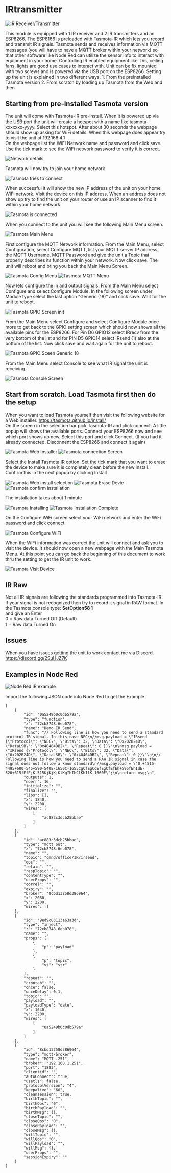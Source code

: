 # IRtransmitter
![IR Receiver/Transmitter](https://github.com/Roukie686868/IRtransmitter/blob/main/Photos/IR-2%20(Small).jpg)

This module is equipped with 1 IR receiver and 2 IR transmitters and an ESP8266. The ESP8166 is preloaded with Tasmota-IR which lets you record and transmit IR signals. Tasmota sends and receives information via MQTT messages (you will have to have a MQTT broker within your network) so that other software like Node Red can utilize the sensor info to interact with  equipment in your home. Controlling IR enabled equipment like TVs, ceiling fans, lights are good use cases to interact with. Unit can be fix mounted with two screws and is powered via the USB port on the ESP8266. Setting up the unit is explained in two different ways. 1. From the preinstalled Tasmota version 2. From scratch by loading up Tasmota from the Web and then 


## Starting from pre-installed Tasmota version
The unit will come with Tasmota-IR pre-install. When it is powered up via the USB port the unit will create a hotspot with a name like tasmota-xxxxxxx-yyyy. Select this hotspot. After about 30 seconds the webpage should show up asking for WiFi details. When this webpage does appear try to visit the unit at 192.168.4.1  
On the webpage list the WiFi Network name and password and click save. Use the tick mark to see the WiFi network password to verify it is correct.

![Network details](https://github.com/Roukie686868/IRtransmitter/blob/main/Photos/IR-5.jpg)

Tasmota will now try to join your home network

![Tasmota tries to connect](https://github.com/Roukie686868/IRtransmitter/blob/main/Photos/IR-6.jpg)

When successful it will show the new IP address of the unit on your home WiFi network. Visit the device on this IP address. When an address does not show up try to find the unit on your router or use an IP scanner to find it within your home network.

![Tasmota is connected](https://github.com/Roukie686868/IRtransmitter/blob/main/Photos/IR-7.jpg)

When you connect to the unit you will see the following Main Menu screen.

![Tasmota Main Menu](https://github.com/Roukie686868/IRtransmitter/blob/main/Photos/IR-8.jpg)

First configure the MQTT Network information. From the Main Menu, select Configuration, select Configure MQTT, list your MQTT server IP address, the MQTT Username, MQTT Password and give the unit a Topic that properly describes its function within your network. Now click save. The unit will reboot and bring you back the Main Menu Screen.

![Tasmota Config Menu](https://github.com/Roukie686868/IRtransmitter/blob/main/Photos/IR-9.jpg) ![Tasmota MQTT Menu](https://github.com/Roukie686868/IRtransmitter/blob/main/Photos/IR-10.jpg)

Now lets configure the in and output signals. From the Main Menu select Configure and select Configure Module. In the following screen under Module type select the last option "Generic (18)" and click save. Wait for the unit to reboot.

![Tasmota GPIO Screen init](https://github.com/Roukie686868/IRtransmitter/blob/main/Photos/IR-12.jpg)

From the Main Menu select Configure and select Configure Module once more to get back to the GPIO setting screen which should now shows all the available pins for the ESP8266. For Pin D6 GPIO12 select IRrecv from the very bottom of the list and for PIN D5 GPIO14 select IRsend (1) also at the bottom of the list. Now click save and wait again for the unit to reboot.

![Tasmota GPIO Sceen Generic 18](https://github.com/Roukie686868/IRtransmitter/blob/main/Photos/IR-11.jpg)

From the Main Menu select Console to see what IR signal the unit is receiving. 

![Tasmota Console Screen](https://github.com/Roukie686868/IRtransmitter/blob/main/Photos/IR-14.JPG)

## Start from scratch. Load Tasmota first then do the setup

When you want to load Tasmota yourself then visit the following website for a Web installer. https://tasmota.github.io/install/  
On the screen in the selection bar pick Tasmota-IR and click connect. A little popup will shows the available ports. Connect your ESP8266 now and see which port shows up new. Select this port and click Connect. (If you had it already connected. Disconnent the ESP8266 and connect it again)

![Tasmota Web Installer](https://github.com/Roukie686868/IRtransmitter/blob/main/Photos/IR-15.JPG) ![Tasmota connection Screen](https://github.com/Roukie686868/IRtransmitter/blob/main/Photos/IR-16.JPG)

Select the Install Tasmota IR option. Set the tick mark that you want to erase the device to make sure it is completely clean before the new install. Confirm this in the next popup by clicking Install

![Tasmota Web install selection](https://github.com/Roukie686868/IRtransmitter/blob/main/Photos/IR-17.JPG) ![Tasmota Erase Devie](https://github.com/Roukie686868/IRtransmitter/blob/main/Photos/IR-18.JPG) ![Tasmota confirm installation](https://github.com/Roukie686868/IRtransmitter/blob/main/Photos/IR-19.JPG)

The installation takes about 1 minute

![Tasmota Installing](https://github.com/Roukie686868/IRtransmitter/blob/main/Photos/IR-20.JPG) ![Tasmota Installation Complete](https://github.com/Roukie686868/IRtransmitter/blob/main/Photos/IR-21.JPG)

On the Configure WiFi screen select your WiFi network and enter the WiFi password and click connect.

![Tasmota Configure WiFi](https://github.com/Roukie686868/IRtransmitter/blob/main/Photos/IR-22.JPG)

When the WiFi information was correct the unit will connect and ask you to visit the device. It should now open a new webpage with the Main Tasmota Menu. At this point you can go back the beginning of this document to work thru the setting to get the IR unit to work.

![Tasmota Visit Device](https://github.com/Roukie686868/IRtransmitter/blob/main/Photos/IR-23.JPG)


## IR Raw
Not all IR signals are following the standards programmed into Tasmota-IR. If your signal is not recognized then try to record it signal in RAW format.
In the Tasmota console type:  **SetOption58 1**  
and give an Enter  
0 = 	Raw data Turned Off (Default)  
1 = 	Raw data Turned On


## Issues
When you have issues getting the unit to work contact me via Discord. https://discord.gg/2SuHJZ7K


## Examples in Node Red

![Node Red IR example](https://github.com/Roukie686868/IRtransmitter/blob/main/Photos/IR-24.JPG)

Import the following JSON code into Node Red to get the Example
```
[
    {
        "id": "0a5249b0c0db579a",
        "type": "function",
        "z": "72cb8748.6eb078",
        "name": "Demo IR Send",
        "func": "// Following line is how you need to send a standard protocol IR signal. In this case NEC\n//msg.payload = \"IRsend {\"Protocol\": \"NEC\", \"Bits\": 32, \"Data\": \"0x202B24D\", \"DataLSB\": \"0x40404DB2\", \"Repeat\": 0 }}\"\n\nmsg.payload = \"IRsend {\"Protocol\": \"NEC\", \"Bits\": 32, \"Data\": \"0x202B24D\", \"DataLSB\": \"0x40404DB2\", \"Repeat\": 0 }}\"\n\n// Following line is how you need to send a RAW IR signal in case the signal does not follow a know standard\n//msg.payload = \"0,+4515-4495+600-545+590-540E-1650C-1655CgCfEgCdEfEgCfEfEh+595fEhIdE-520+615fEfEjK-515KjKjKjKlKgIhIhClKhIlK-1660E\";\n\nreturn msg;\n",
        "outputs": 1,
        "noerr": 16,
        "initialize": "",
        "finalize": "",
        "libs": [],
        "x": 1840,
        "y": 2200,
        "wires": [
            [
                "ac883c3dcb25bbae"
            ]
        ]
    },
    {
        "id": "ac883c3dcb25bbae",
        "type": "mqtt out",
        "z": "72cb8748.6eb078",
        "name": "",
        "topic": "cmnd/office/IR/irsend",
        "qos": "",
        "retain": "",
        "respTopic": "",
        "contentType": "",
        "userProps": "",
        "correl": "",
        "expiry": "",
        "broker": "8cbd13258d386964",
        "x": 2080,
        "y": 2200,
        "wires": []
    },
    {
        "id": "9ed9c83113a63a3d",
        "type": "inject",
        "z": "72cb8748.6eb078",
        "name": "",
        "props": [
            {
                "p": "payload"
            },
            {
                "p": "topic",
                "vt": "str"
            }
        ],
        "repeat": "",
        "crontab": "",
        "once": false,
        "onceDelay": 0.1,
        "topic": "",
        "payload": "",
        "payloadType": "date",
        "x": 1640,
        "y": 2200,
        "wires": [
            [
                "0a5249b0c0db579a"
            ]
        ]
    },
    {
        "id": "8cbd13258d386964",
        "type": "mqtt-broker",
        "name": "MQTT .251",
        "broker": "192.168.1.251",
        "port": "1883",
        "clientid": "",
        "autoConnect": true,
        "usetls": false,
        "protocolVersion": "4",
        "keepalive": "60",
        "cleansession": true,
        "birthTopic": "",
        "birthQos": "0",
        "birthPayload": "",
        "birthMsg": {},
        "closeTopic": "",
        "closeQos": "0",
        "closePayload": "",
        "closeMsg": {},
        "willTopic": "",
        "willQos": "0",
        "willPayload": "",
        "willMsg": {},
        "userProps": "",
        "sessionExpiry": ""
    }
]
```
